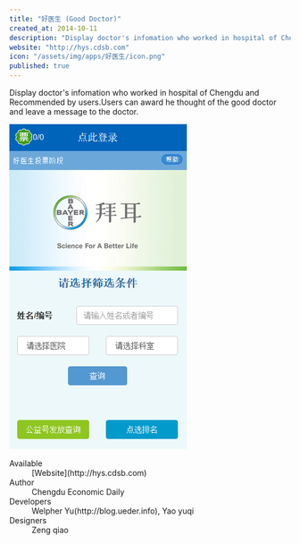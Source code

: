 ```yaml
---
title: "好医生 (Good Doctor)"
created_at: 2014-10-11
description: "Display doctor's infomation who worked in hospital of Chengdu and Recommended by users.Users can award he thought of the good doctor and leave a message to the doctor."
website: "http://hys.cdsb.com"
icon: "/assets/img/apps/好医生/icon.png"
published: true
---
```


Display doctor's infomation who worked in hospital of Chengdu and Recommended by users.Users can award he thought of the good doctor and leave a message to the doctor.


<div class="app-screens">
  <img src="/assets/img/apps/好医生/screen-1.png" alt="">
</div>
<dl>
  <dt>Available</dt>
  <dd>[Website](http://hys.cdsb.com)</dd>
  <dt>Author</dt>
  <dd>Chengdu Economic Daily</dd>
  <dt>Developers</dt>
  <dd>Welpher Yu(http://blog.ueder.info), Yao yuqi</dd>
  <dt>Designers</dt>
  <dd>Zeng qiao</dd>
</dl>

